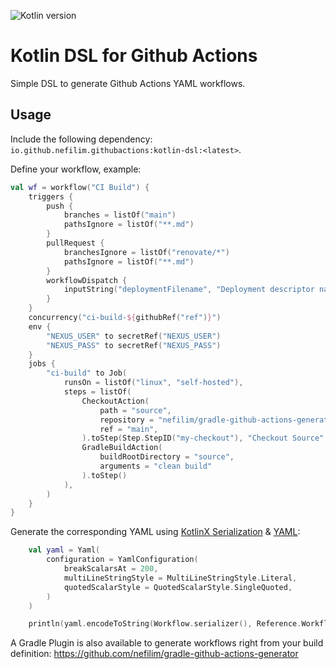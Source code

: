 ![Kotlin version](https://img.shields.io/badge/kotlin-1.6.0-blueviolet?logo=kotlin&logoColor=white)

# Kotlin DSL for Github Actions 

Simple DSL to generate Github Actions YAML workflows. 

## Usage

Include the following dependency: `io.github.nefilim.githubactions:kotlin-dsl:<latest>`. 

Define your workflow, example:

```kotlin
val wf = workflow("CI Build") {
    triggers {
        push {
            branches = listOf("main")
            pathsIgnore = listOf("**.md")
        }
        pullRequest {
            branchesIgnore = listOf("renovate/*")
            pathsIgnore = listOf("**.md")
        }
        workflowDispatch {
            inputString("deploymentFilename", "Deployment descriptor name", "deployment.yaml", false)
        }
    }
    concurrency("ci-build-${githubRef("ref")}")
    env {
        "NEXUS_USER" to secretRef("NEXUS_USER")
        "NEXUS_PASS" to secretRef("NEXUS_PASS")
    }
    jobs {
        "ci-build" to Job(
            runsOn = listOf("linux", "self-hosted"),
            steps = listOf(
                CheckoutAction(
                    path = "source",
                    repository = "nefilim/gradle-github-actions-generator",
                    ref = "main",
                ).toStep(Step.StepID("my-checkout"), "Checkout Source", CheckoutAction.Uses),
                GradleBuildAction(
                    buildRootDirectory = "source",
                    arguments = "clean build"
                ).toStep()
            ),
        )
    }
}
```

Generate the corresponding YAML using [KotlinX Serialization](https://github.com/Kotlin/kotlinx.serialization) & [YAML](https://github.com/charleskorn/kaml):

```kotlin
    val yaml = Yaml(
        configuration = YamlConfiguration(
            breakScalarsAt = 200,
            multiLineStringStyle = MultiLineStringStyle.Literal,
            quotedScalarStyle = QuotedScalarStyle.SingleQuoted,
        )
    )

    println(yaml.encodeToString(Workflow.serializer(), Reference.Workflows.ManualReleaseAndDeploy))
```

A Gradle Plugin is also available to generate workflows right from your build definition: https://github.com/nefilim/gradle-github-actions-generator
